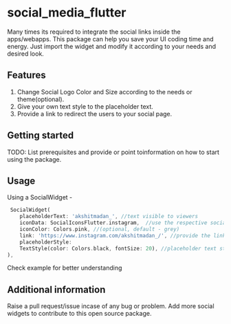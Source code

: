 # social_media_flutter

Many times its required to integrate the social links inside the apps/webapps. This package can help you save your UI coding time and energy. Just import the widget and modify it according to your needs and desired look.

## Features

1. Change Social Logo Color and Size according to the needs or theme(optional). 
2. Give your own text style to the placeholder text. 
3. Provide a link to redirect the users to your social page. 



## Getting started  

TODO: List prerequisites and provide or point toinformation on how to
start using the package.

## Usage

Using a SocialWidget - 

```dart
 SocialWidget(
    placeholderText: 'akshitmadan_', //text visible to viewers
    iconData: SocialIconsFlutter.instagram,  //use the respective social logo
    iconColor: Colors.pink, //(optional, default - grey)
    link: 'https://www.instagram.com/akshitmadan_/', //provide the link
    placeholderStyle:
    TextStyle(color: Colors.black, fontSize: 20), //placeholder text style
),
```

Check example for better understanding
## Additional information

Raise a pull request/issue incase of any bug or problem. 
Add more social widgets to contribute to this open source package.
